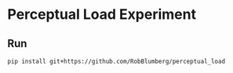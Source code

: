 # Perceptual Load Experiment

## Run

```
pip install git+https://github.com/RobBlumberg/perceptual_load
```